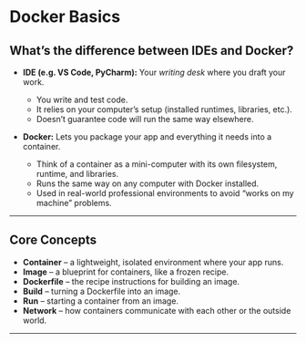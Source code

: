 # Docker Basics

## What’s the difference between IDEs and Docker?
- **IDE (e.g. VS Code, PyCharm):** Your *writing desk* where you draft your work.  
  - You write and test code.  
  - It relies on your computer’s setup (installed runtimes, libraries, etc.).  
  - Doesn’t guarantee code will run the same way elsewhere.  

- **Docker:** Lets you package your app and everything it needs into a container.
  - Think of a container as a mini-computer with its own filesystem, runtime, and libraries. 
  - Runs the same way on any computer with Docker installed.  
  - Used in real-world professional environments to avoid “works on my machine” problems.  

---

## Core Concepts
- **Container** – a lightweight, isolated environment where your app runs.  
- **Image** – a blueprint for containers, like a frozen recipe.  
- **Dockerfile** – the recipe instructions for building an image.  
- **Build** – turning a Dockerfile into an image.  
- **Run** – starting a container from an image.    
- **Network** – how containers communicate with each other or the outside world.  

---